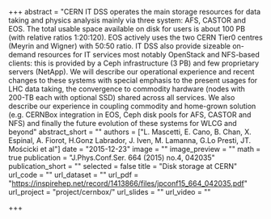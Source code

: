 +++
abstract = "CERN IT DSS operates the main storage resources for data taking and physics analysis mainly via three system: AFS, CASTOR and EOS. The total usable space available on disk for users is about 100 PB (with relative ratios 1:20:120). EOS actively uses the two CERN Tier0 centres (Meyrin and Wigner) with 50:50 ratio. IT DSS also provide sizeable on-demand resources for IT services most notably OpenStack and NFS-based clients: this is provided by a Ceph infrastructure (3 PB) and few proprietary servers (NetApp). We will describe our operational experience and recent changes to these systems with special emphasis to the present usages for LHC data taking, the convergence to commodity hardware (nodes with 200-TB each with optional SSD) shared across all services. We also describe our experience in coupling commodity and home-grown solution (e.g. CERNBox integration in EOS, Ceph disk pools for AFS, CASTOR and NFS) and finally the future evolution of these systems for WLCG and beyond"
abstract_short = ""
authors = ["L. Mascetti, E. Cano, B. Chan, X. Espinal, A. Fiorot, H.Gonz Labrador, J. Iven, M. Lamanna, G.Lo Presti, JT. Mościcki et al"]
date = "2015-12-23"
image = ""
image_preview = ""
math = true
publication = "J.Phys.Conf.Ser. 664 (2015) no.4, 042035"
publication_short = ""
selected = false
title = "Disk storage at CERN"
url_code = ""
url_dataset = ""
url_pdf = "https://inspirehep.net/record/1413866/files/jpconf15_664_042035.pdf"
url_project = "project/cernbox/"
url_slides = ""
url_video = ""

+++
